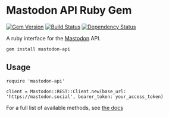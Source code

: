 Mastodon API Ruby Gem
=====================

[![Gem Version](http://img.shields.io/gem/v/mastodon-api.svg)][gem]
[![Build Status](http://img.shields.io/travis/Gargron/mastodon-api.svg)][travis]
[![Dependency Status](http://img.shields.io/gemnasium/Gargron/mastodon-api.svg)][gemnasium]

[gem]: https://rubygems.org/gems/mastodon-api
[travis]: https://travis-ci.org/Gargron/mastodon-api
[gemnasium]: https://gemnasium.com/Gargron/mastodon-api

A ruby interface for the [Mastodon](https://github.com/Gargron/mastodon) API.

    gem install mastodon-api

## Usage

    require 'mastodon-api'

    client = Mastodon::REST::Client.new(base_url: 'https://mastodon.social', bearer_token: your_access_token)

For a full list of available methods, see [the docs](http://www.rubydoc.info/gems/mastodon-api/Mastodon/REST/API)
